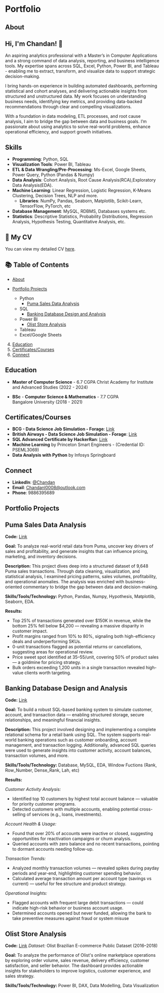 # Portfolio
## About
## Hi, I'm Chandan! 👋 

An aspiring analytics professional with a Master’s in Computer Applications and a strong command of data analysis, reporting, and business intelligence tools. My expertise spans across SQL, Excel, Python, Power BI, and Tableau - enabling me to extract, transform, and visualize data to support strategic decision-making.

I bring hands-on experience in building automated dashboards, performing statistical and cohort analyses, and delivering actionable insights from structured and unstructured data. My work focuses on understanding business needs, identifying key metrics, and providing data-backed recommendations through clear and compelling visualizations.

With a foundation in data modeling, ETL processes, and root cause analysis, I aim to bridge the gap between data and business goals. I’m passionate about using analytics to solve real-world problems, enhance operational efficiency, and support growth initiatives.

## Skills  
- **Programming**: Python, SQL  
- **Visualization Tools**: Power BI, Tableau
- **ETL & Data Wrangling/Pre-Processing**: Ms-Excel, Google Sheets, Power Query, Python (Pandas & Numpy)
- **Data Analysis**: Cohort Analysis, Root Cause Analysis(RCA),Exploratory Data Analysis(EDA). 
- **Machine Learning**: Linear Regression, Logistic Regression, K-Means Clustering, Decision Trees, NLP and more.
    -  **Libraries**: NumPy, Pandas, Seaborn, Matplotlib, Scikit-Learn, TensorFlow, PyTorch, etc
- **Database Management**: MySQL, RDBMS, Databases systems etc.
- **Statistics**: Descriptive Statistics, Probability Distributions, Regression Analysis, Hypothesis Testing, Quantitative Analysis, etc.

## 📄 My CV  
You can view my detailed CV [here](https://github.com/chandan0026/Portfolio-Projects/blob/main/Resume%20-%20Chandan.pdf).   

## 📚 Table of Contents  
-  [About](#about)  
- [Portfolio Projects](#portfolio-projects)
 
   - Python
       - [Puma Sales Data Analysis](#puma-sales-data-analysis)
   - SQL
       - [Banking Database Design and Analysis](#banking-database-design-and-analysis)
   - Power BI
       - [Olist Store Analysis](#olist-store-analysis)
   - Tableau
   - Excel/Google Sheets

     
4. [Education](#education)  
5. [Certificates/Courses](#certificates-/-courses)  
6. [Connect](#connect)   

## Education

- **Master of Computer Science** - 6.7 CGPA
   Christ Academy for Institute and Advanced Studies (2022 - 2024)
  
- **BSc** - **Computer Science & Mathematics** - 7.7 CGPA  
   Bangalore University (2018 - 2021)


## Certificates/Courses
- **BCG - Data Science Job Simulation - Forage**: [Link](https://forage-uploads-prod.s3.amazonaws.com/completion-certificates/SKZxezskWgmFjRvj9/Tcz8gTtprzAS4xSoK_SKZxezskWgmFjRvj9_yvZK8fdargwGnLHvx_1738672743026_completion_certificate.pdf)
- **British Airways - Data Science Job Simulation - Forage**: [Link](https://forage-uploads-prod.s3.amazonaws.com/completion-certificates/tMjbs76F526fF5v3G/NjynCWzGSaWXQCxSX_tMjbs76F526fF5v3G_yvZK8fdargwGnLHvx_1736937506908_completion_certificate.pdf)
- **SQL Advanced Certificate by HackerRan**: [Link](https://www.hackerrank.com/certificates/0bea6598e58a)
- **Machine Learning** by Princeton Smart Engineers - (Credential ID: PSEML3069)
- **Data Analysis with Python** by Infosys Springboard

## Connect 
- **LinkedIn**: [@Chandan](https://www.linkedin.com/in/chandan-l-19735b318)
- **Email**: Chandanl0008@outlook.com
- **Phone**: 9886395689

## Portfolio Projects

## Puma Sales Data Analysis

**Code:** [Link](https://github.com/chandan0026/Portfolio-Projects/blob/main/puma_data.ipynb)

**Goal:** To analyze real-world retail data from Puma, uncover key drivers of sales and profitability, and generate insights that can influence pricing, marketing, and inventory decisions.

**Description:** This project dives deep into a structured dataset of 9,648 Puma sales transactions. Through data cleaning, visualization, and statistical analysis, I examined pricing patterns, sales volumes, profitability, and operational anomalies. The analysis was enriched with business-oriented commentary to bridge the gap between data and decision-making.

**Skills/Tools/Technology:** Python, Pandas, Numpy, Hypothesis, Matplotlib, Seaborn, EDA.

**Results:** 
* Top 25% of transactions generated over $150K in revenue, while the bottom 25% fell below $4,200 — revealing a massive disparity in customer impact.
* Profit margins ranged from 10% to 80%, signaling both high-efficiency deals and underperforming SKUs.
* 0-unit transactions flagged as potential returns or cancellations, suggesting areas for operational review.
* Price sweet spot identified at $35–$55/unit, covering 50% of product sales — a goldmine for pricing strategy.
* Bulk orders exceeding 1,200 units in a single transaction revealed high-value clients worth targeting.

## Banking Database Design and Analysis

**Code:** [Link](https://github.com/chandan0026/Portfolio-Projects/blob/main/banking%20-%20project.sql)

**Goal:** To build a robust SQL-based banking system to simulate customer, account, and transaction data — enabling structured storage, secure relationships, and meaningful financial insights.

**Description:** This project involved designing and implementing a complete relational schema for a retail bank using SQL. The system supports real-world banking operations such as customer onboarding, account management, and transaction logging. Additionally, advanced SQL queries were used to generate insights into customer activity, account balances, transaction volumes, and more.

**Skills/Tools/Technology:** Database, MySQL, EDA, Window Fuctions (Rank, Row_Number, Dense_Rank, Lah, etc)

**Results:** 

*Customer Activity Analysis:*
  * Identified top 10 customers by highest total account balance — valuable for priority customer programs.
  * Detected customers with multiple accounts, enabling potential cross-selling of services (e.g., loans, investments).

*Account Health & Usage:*
  * Found that over 20% of accounts were inactive or closed, suggesting opportunities for reactivation campaigns or churn analysis.
  * Queried accounts with zero balance and no recent transactions, pointing to dormant accounts needing follow-up.

*Transaction Trends:*
  * Analyzed monthly transaction volumes — revealed spikes during payday periods and year-end, highlighting customer spending behavior.
  * Calculated average transaction amount per account type (savings vs current) — useful for fee structure and product strategy.

*Operational Insights:*
  * Flagged accounts with frequent large debit transactions — could indicate high-risk behavior or business account usage.
  * Determined accounts opened but never funded, allowing the bank to take preventive measures against fraud or system misuse

## Olist Store Analysis

**Code:** [Link](https://github.com/chandan0026/Portfolio-Projects/blob/main/Olist%20Store%20Analysis.pdf)  *Dataset:* Olist Brazilian E-commerce Public Dataset (2016–2018)

**Goal:** To analyze the performance of Olist's online marketplace operations by exploring order volume, sales revenue, delivery efficiency, customer satisfaction, and seller behavior. The dashboard provides actionable insights for stakeholders to improve logistics, customer experience, and sales strategy.

**Skills/Tools/Technology:** Power BI, DAX, Data Modelling, Data Visualization
